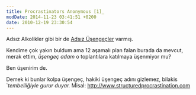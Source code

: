 ```yaml
---
title: Procrastinators Anonymous [1]_
modDate: 2014-11-23 03:41:51 +0200
date: 2010-12-19 23:30:54
---
```


Adsız Alkolikler gibi bir de [Adsız Üşengeçler](http://procrastinators-anonymous.org/) varmış.

Kendime çok yakın buldum ama 12 aşamalı plan falan burada da mevcut,
merak ettim, *üşengeç adam* o toplantılara katılmaya üşenmiyor mu?

Ben üşenirim de.

Demek ki bunlar kolpa üşengeç, hakiki üşengeç adını gizlemez, bilakis
`*tembelliğiyle gurur
duyar.* Misal: http://www.structuredprocrastination.com
